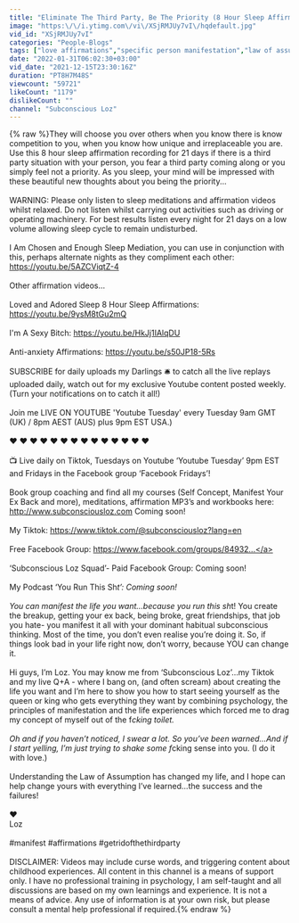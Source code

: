 ```yaml
---
title: "Eliminate The Third Party, Be The Priority (8 Hour Sleep Affirmations)"
image: "https:\/\/i.ytimg.com\/vi\/XSjRMJUy7vI\/hqdefault.jpg"
vid_id: "XSjRMJUy7vI"
categories: "People-Blogs"
tags: ["love affirmations","specific person manifestation","law of assumption specific person"]
date: "2022-01-31T06:02:30+03:00"
vid_date: "2021-12-15T23:30:16Z"
duration: "PT8H7M48S"
viewcount: "59721"
likeCount: "1179"
dislikeCount: ""
channel: "Subconscious Loz"
---
```

{% raw %}They will choose you over others when you know there is know competition to you, when you know how unique and irreplaceable you are. Use this 8 hour sleep affirmation recording for 21 days if there is a third party situation with your person, you fear a third party coming along or you simply feel not a priority. As you sleep, your mind will be impressed with these beautiful new thoughts about you being the priority...<br /><br />WARNING: Please only listen to sleep meditations and affirmation videos whilst relaxed. Do not listen whilst carrying out activities such as driving or operating machinery. For best results listen every night for 21 days on a low volume allowing sleep cycle to remain undisturbed.<br /><br /> I Am Chosen and Enough Sleep Mediation, you can use in conjunction with this, perhaps alternate nights as they compliment each other: <a rel="nofollow" target="blank" href="https://youtu.be/5AZCViqtZ-4">https://youtu.be/5AZCViqtZ-4</a><br /><br />Other affirmation videos...<br /><br />Loved and Adored Sleep 8 Hour Sleep Affirmations: <a rel="nofollow" target="blank" href="https://youtu.be/9ysM8tGu2mQ">https://youtu.be/9ysM8tGu2mQ</a><br /><br />I'm A Sexy Bitch: <a rel="nofollow" target="blank" href="https://youtu.be/HkJj1IAlqDU">https://youtu.be/HkJj1IAlqDU</a><br /><br />Anti-anxiety Affirmations: <a rel="nofollow" target="blank" href="https://youtu.be/s50JP18-5Rs">https://youtu.be/s50JP18-5Rs</a><br /><br />SUBSCRIBE for daily uploads my Darlings 🛎 to catch all the live replays uploaded daily, watch out for my exclusive Youtube content posted weekly. (Turn your notifications on to catch it all!)<br /><br />Join me LIVE ON YOUTUBE 'Youtube Tuesday' every Tuesday 9am GMT (UK) / 8pm AEST (AUS) plus 9pm EST USA.)<br /><br />❤️      ❤️      ❤️      ❤️      ❤️      ❤️      ❤️      ❤️      ❤️      ❤️      ❤️      ❤️      ❤️      ❤️<br /><br />📺 Live daily on Tiktok, Tuesdays on Youtube ‘Youtube Tuesday’ 9pm EST and Fridays in the Facebook group  ‘Facebook Fridays’!<br /><br />Book group coaching and find all my courses (Self Concept, Manifest Your Ex Back and more), meditations, affirmation MP3’s and workbooks here:<br /><a rel="nofollow" target="blank" href="http://www.subconsciousloz.com">http://www.subconsciousloz.com</a> Coming soon!<br /><br />My Tiktok: <a rel="nofollow" target="blank" href="https://www.tiktok.com/@subconsciousloz?lang=en">https://www.tiktok.com/@subconsciousloz?lang=en</a><br /><br />Free Facebook Group: <a rel="nofollow" target="blank" href="https://www.facebook.com/groups/84932...">https://www.facebook.com/groups/84932...</a><br /><br />‘Subconscious Loz Squad’- Paid Facebook Group: Coming soon!<br /><br />My Podcast ‘You Run This Sh*t’: Coming soon!<br /><br />You can manifest the life you want…because you run this sh*t! You create the breakup, getting your ex back, being broke, great friendships, that job you hate- you manifest it all with your dominant habitual subconscious thinking. Most of the time, you don’t even realise you’re doing it. So, if things look bad in your life right now, don’t worry, because YOU can change it. <br /><br />Hi guys, I’m Loz. You may know me from ‘Subconscious Loz’…my Tiktok and my live Q+A - where I bang on, (and often scream) about creating the life you want and I’m here to show you how to start seeing yourself as the queen or king who gets everything they want by combining psychology, the principles of manifestation and the life experiences which forced me to drag my concept of myself out of the f*cking toilet.<br /><br /> Oh and if you haven’t noticed, I swear a lot. So you’ve been warned…And if I start yelling, I’m just trying to shake some f*cking sense into you. (I do it with love.)<br /><br />Understanding the Law of Assumption has changed my life, and I hope can help change yours with everything I’ve learned...the success and the failures!<br /><br />❤️ <br />Loz <br /><br />#manifest #affirmations #getridofthethirdparty <br /><br />DISCLAIMER: Videos may include curse words, and triggering content about childhood experiences. All content in this channel is a means of support only. I have no professional training in psychology, I am self-taught and all discussions are based on my own learnings and experience. It is not a means of advice. Any use of information is at your own risk, but please consult a mental help professional if required.{% endraw %}
